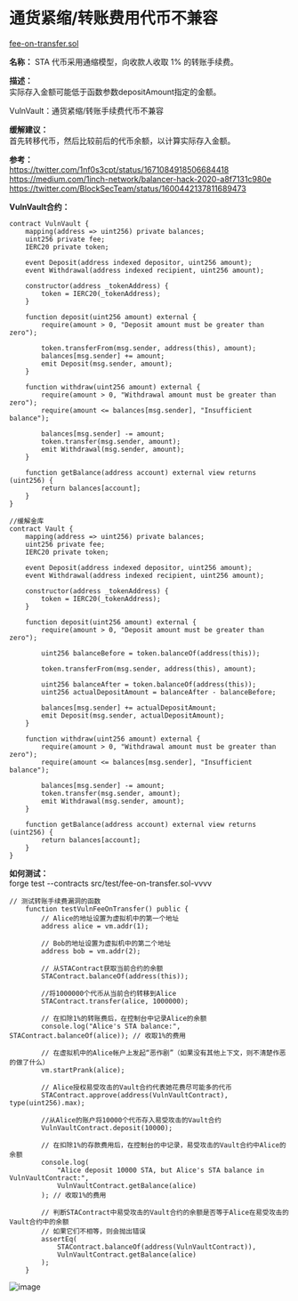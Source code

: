 # 通货紧缩/转账费用代币不兼容  
[fee-on-transfer.sol](https://github.com/SunWeb3Sec/DeFiVulnLabs/blob/main/src/test/fee-on-transfer.sol)  

**名称：** STA 代币采用通缩模型，向收款人收取 1% 的转账手续费。  

**描述：**  
实际存入金额可能低于函数参数depositAmount指定的金额。  

VulnVault：通货紧缩/转账手续费代币不兼容   

**缓解建议：**  
首先转移代币，然后比较前后的代币余额，以计算实际存入金额。  

**参考：**  
https://twitter.com/1nf0s3cpt/status/1671084918506684418  
https://medium.com/1inch-network/balancer-hack-2020-a8f7131c980e  
https://twitter.com/BlockSecTeam/status/1600442137811689473  


**VulnVault合约：**  
```
contract VulnVault {
    mapping(address => uint256) private balances;
    uint256 private fee;
    IERC20 private token;

    event Deposit(address indexed depositor, uint256 amount);
    event Withdrawal(address indexed recipient, uint256 amount);

    constructor(address _tokenAddress) {
        token = IERC20(_tokenAddress);
    }

    function deposit(uint256 amount) external {
        require(amount > 0, "Deposit amount must be greater than zero");

        token.transferFrom(msg.sender, address(this), amount);
        balances[msg.sender] += amount;
        emit Deposit(msg.sender, amount);
    }

    function withdraw(uint256 amount) external {
        require(amount > 0, "Withdrawal amount must be greater than zero");
        require(amount <= balances[msg.sender], "Insufficient balance");

        balances[msg.sender] -= amount;
        token.transfer(msg.sender, amount);
        emit Withdrawal(msg.sender, amount);
    }

    function getBalance(address account) external view returns (uint256) {
        return balances[account];
    }
}

//缓解金库
contract Vault {
    mapping(address => uint256) private balances;
    uint256 private fee;
    IERC20 private token;

    event Deposit(address indexed depositor, uint256 amount);
    event Withdrawal(address indexed recipient, uint256 amount);

    constructor(address _tokenAddress) {
        token = IERC20(_tokenAddress);
    }

    function deposit(uint256 amount) external {
        require(amount > 0, "Deposit amount must be greater than zero");

        uint256 balanceBefore = token.balanceOf(address(this));

        token.transferFrom(msg.sender, address(this), amount);

        uint256 balanceAfter = token.balanceOf(address(this));
        uint256 actualDepositAmount = balanceAfter - balanceBefore;

        balances[msg.sender] += actualDepositAmount;
        emit Deposit(msg.sender, actualDepositAmount);
    }

    function withdraw(uint256 amount) external {
        require(amount > 0, "Withdrawal amount must be greater than zero");
        require(amount <= balances[msg.sender], "Insufficient balance");

        balances[msg.sender] -= amount;
        token.transfer(msg.sender, amount);
        emit Withdrawal(msg.sender, amount);
    }

    function getBalance(address account) external view returns (uint256) {
        return balances[account];
    }
}
```  
**如何测试：**  
forge test --contracts src/test/fee-on-transfer.sol-vvvv  
```
// 测试转账手续费漏洞的函数
    function testVulnFeeOnTransfer() public {
        // Alice的地址设置为虚拟机中的第一个地址
        address alice = vm.addr(1);
        
        // Bob的地址设置为虚拟机中的第二个地址
        address bob = vm.addr(2);
        
        // 从STAContract获取当前合约的余额
        STAContract.balanceOf(address(this));
        
        //将1000000个代币从当前合约转移到Alice
        STAContract.transfer(alice, 1000000);
        
        // 在扣除1%的转账费后，在控制台中记录Alice的余额
        console.log("Alice's STA balance:", STAContract.balanceOf(alice)); // 收取1%的费用
        
        // 在虚拟机中的Alice帐户上发起“恶作剧”（如果没有其他上下文，则不清楚作恶的做了什么）
        vm.startPrank(alice);
        
        // Alice授权易受攻击的Vault合约代表她花费尽可能多的代币
        STAContract.approve(address(VulnVaultContract), type(uint256).max);
        
        //从Alice的账户将10000个代币存入易受攻击的Vault合约
        VulnVaultContract.deposit(10000);

        // 在扣除1%的存款费用后，在控制台的中记录，易受攻击的Vault合约中Alice的余额
        console.log(
            "Alice deposit 10000 STA, but Alice's STA balance in VulnVaultContract:",
            VulnVaultContract.getBalance(alice)
        ); // 收取1%的费用
        
        // 判断STAContract中易受攻击的Vault合约的余额是否等于Alice在易受攻击的Vault合约中的余额
        // 如果它们不相等，则会抛出错误
        assertEq(
            STAContract.balanceOf(address(VulnVaultContract)),
            VulnVaultContract.getBalance(alice)
        );
    }
```  
![image](https://web3sec.notion.site/image/https%3A%2F%2Fs3-us-west-2.amazonaws.com%2Fsecure.notion-static.com%2F2d48717c-91f7-4c35-90ea-a4502725d089%2FUntitled.png?table=block&id=eea7bc3c-af25-498a-adf9-546cb1ea625d&spaceId=369b5001-5511-4fe6-a099-48af1d841f20&width=1290&userId=&cache=v2)
